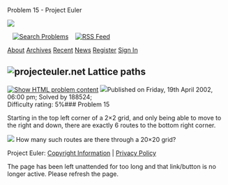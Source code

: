 







Problem 15 - Project Euler










![](themes/20210213/logo_default.png)

   [![Search Problems](images/icons/search_engine.png "Search Problems")](search)    [![RSS Feed](images/icons/news_feed.png "RSS Feed")](rss2_euler.xml)

 

[About](about "About")
[Archives](archives "Archives")
[Recent](recent "Recent")
[News](news "News")
[Register](register "Register")
[Sign In](sign_in "Sign In")

 

![projecteuler.net](images/clipart/print_page_logo.png)
Lattice paths
-------------

[![](images/icons/file_html.png "Show HTML problem content")](minimal=15) ![](images/icons/info.png)Published on Friday, 19th April 2002, 06:00 pm; Solved by 188524;  
Difficulty rating: 5%### Problem 15



Starting in the top left corner of a 2×2 grid, and only being able to move to the right and down, there are exactly 6 routes to the bottom right corner.



![](project/images/p015.png)
How many such routes are there through a 20×20 grid?


  

  
 
 

Project Euler: [Copyright Information](copyright) | [Privacy Policy](privacy)
 


The page has been left unattended for too long and that link/button is no longer active. Please refresh the page.



 



